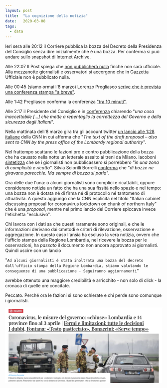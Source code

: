 ```yaml
---
layout: post
title:  "La cognizione della notizia"
date:   2020-03-08
tags:
  - data
---
```


Ieri sera alle 20:12 il Corriere pubblica la bozza del Decreto della Presidenza del Consiglio senza dire inizialmente che è una bozza. Per conferma si può andare sullo snapshot di [Internet Archive](https://web.archive.org/web/20200308014822/https://www.corriere.it/).

Alle 22:07 Il Post spiega che [non pubblicherà nulla](https://twitter.com/ilpost/status/1236398020650041346) finché non sarà ufficiale. Alla mezzanotte giornalisti e osservatori si accorgono che in Gazzetta Ufficiale non è pubblicato nulla.

Alle 00:45 (siamo ormai l'8 marzo) Lorenzo Pregliasco [scrive che è prevista una conferenza stampa "a breve"](https://twitter.com/lorepregliasco/status/1236437910930558977).

Alle 1:42 Pregliasco conferma la conferenza ["tra 10 minuti"](https://twitter.com/lorepregliasco/status/1236452283900141570).

Alle 2:17 il Presidente del Consiglio è in [conferenza](https://twitter.com/Palazzo_Chigi/status/1236460908051922951) chiarendo "*una cosa inaccettabile [...] che mette a repentaglio la correttezza del Governo e della sicurezza degli Italiani*".

Nella mattinata dell'8 marzo gira tra gli account twitter [un lancio alle 1:28 italiane](https://edition.cnn.com/asia/live-news/coronavirus-outbreak-03-07-20-intl-hnk/h_867d77de1e28dccabed17349521fb0e2) della CNN in cui afferma che "*The text of the draft proposal – also sent to CNN by the press office of the Lombardy regional authority*".

Nel frattempo scattano le fazioni pro e contro pubblicazione della bozza che ha causato nella notte un letterale assalto ai treni da Milano. Iacoboni [sintetizza](https://twitter.com/jacopo_iacoboni/status/1236571021374783489) che se i giornalisti non pubblicassero si porrebbero "*in una zona di complicità e ricatto*". Silvia Sciorilli Borrelli [conferma](https://twitter.com/silvia_sb_/status/1236582463905968128) che "*di bozze ne giravano parecchie. Ma sempre di bozza si parla*".

Ora delle due l'una: o alcuni giornalisti sono complici e ricattabili, oppure considerano notizia un fatto che ha una sua fissità nello spazio e nel tempo: una bozza non è dotata né di firma né di protocollo né tantomeno di attuatività. A questo aggiungo che la CNN esplicita nel titolo "Italian cabinet discussing proposal for coronavirus lockdown on chunk of northern Italy" che è una *proposal*, mentre nel primo lancio del Corriere spiccava invece l'etichetta "esclusivo".

Chi lavora con i dati sa che questi raramente sono originali, e che le informazioni derivano dai cmetodi e criteri di rilevazione, osservazione e aggregazione. In questo caso l'ansia ha escluso la vera notizia, ovvero che l'ufficio stampa della Regione Lombardia, nel ricevere la bozza per le osservazioni, ha *passato* il documento non ancora approvato ai giornalisti. Quindi uscire con un lancio

"<code>Ad alcuni giornalisti è stata inoltrata una bozza del decreto dall'ufficio stampa della Regione Lombardia, stiamo valutando le conseguenze di una pubblicazione - Seguiranno aggiornamenti</code>"

avrebbe ottenuto una maggiore credibilità e arricchito - non solo di click - la cronaca di quelle ore concitate.

Peccato. Perché ora le fazioni si sono schierate e chi perde sono comunque i giornalisti.

![screenshot del Corriere](/assets/img/photo/corriere-20200307.png)
